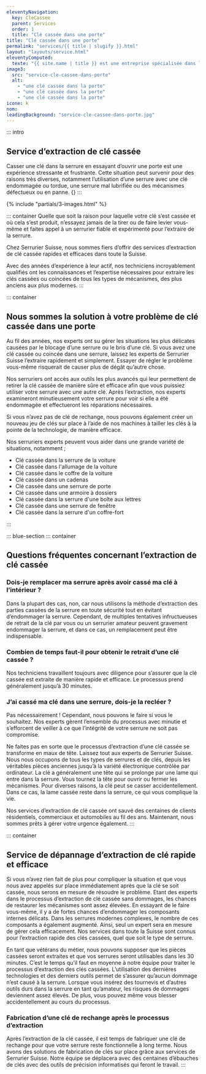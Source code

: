```yaml
---
eleventyNavigation:
  key: CleCassee
  parent: Services
  order: 1
  title: "Clé cassée dans une porte"
title: "Clé cassée dans une porte"
permalink: "services/{{ title | slugify }}.html"
layout: "layouts/service.html"
eleventyComputed:
  texte: "{{ site.name | title }} est une entreprise spécialisée dans l’extraction de clé cassée dans une serrure. Nous travaillons pour vous garantir une intervention rapide et un service de qualité."
image3:
  src: "service-cle-cassee-dans-porte"
  alt:
    - "une clé cassée dans la porte"
    - "une clé cassée dans la porte"
    - "une clé cassée dans la porte"
icone: k
nom:
leadingBackground: "service-cle-cassee-dans-porte.jpg"
---
```


::: intro

## Service d’extraction de clé cassée

Casser une clé dans la serrure en essayant d’ouvrir une porte est une expérience stressante et frustrante. Cette situation peut survenir pour des raisons très diverses, notamment l’utilisation d’une serrure avec une clé endommagée ou tordue, une serrure mal lubrifiée ou des mécanismes défectueux ou en panne. {}
:::

{% include "partials/3-images.html" %}

::: container
Quelle que soit la raison pour laquelle votre clé s’est cassée et où cela s’est produit, n’essayez jamais de la tirer ou de faire levier vous-même et faites appel à un serrurier fiable et expérimenté pour l’extraire de la serrure.

Chez Serrurier Suisse, nous sommes fiers d’offrir des services d’extraction de clé cassée rapides et efficaces dans toute la Suisse.

Avec des années d’expérience à leur actif, nos techniciens incroyablement qualifiés ont les connaissances et l’expertise nécessaires pour extraire les clés cassées ou coincées de tous les types de mécanismes, des plus anciens aux plus modernes.
:::

::: container

## Nous sommes la solution à votre problème de clé cassée dans une porte

Au fil des années, nos experts ont su gérer les situations les plus délicates causées par le blocage d’une serrure ou le bris d’une clé. Si vous avez une clé cassée ou coincée dans une serrure, laissez les experts de Serrurier Suisse l’extraire rapidement et simplement. Essayer de régler le problème vous-même risquerait de causer plus de dégât qu’autre chose.

Nos serruriers ont accès aux outils les plus avancés qui leur permettent de retirer la clé cassée de manière sûre et efficace afin que vous puissiez utiliser votre serrure avec une autre clé. Après l’extraction, nos experts examineront minutieusement votre serrure pour voir si elle a été endommagée et effectueront les réparations nécessaires.

Si vous n’avez pas de clé de rechange, nous pouvons également créer un nouveau jeu de clés sur place à l’aide de nos machines à tailler les clés à la pointe de la technologie, de manière efficace.

Nos serruriers experts peuvent vous aider dans une grande variété de situations, notamment ;

- Clé cassée dans la serrure de la voiture
- Clé cassée dans l'allumage de la voiture
- Clé cassée dans le coffre de la voiture
- Clé cassée dans un cadenas
- Clé cassée dans une serrure de porte
- Clé cassée dans une armoire à dossiers
- Clé cassée dans la serrure d'une boîte aux lettres
- Clé cassée dans une serrure de fenêtre
- Clé cassée dans la serrure d'un coffre-fort

:::

::: blue-section
::: container

## Questions fréquentes concernant l’extraction de clé cassée

### Dois-je remplacer ma serrure après avoir cassé ma clé à l’intérieur ?

Dans la plupart des cas, non, car nous utilisons la méthode d’extraction des parties cassées de la serrure en toute sécurité tout en évitant d’endommager la serrure. Cependant, de multiples tentatives infructueuses de retrait de la clé par vous ou un serrurier amateur peuvent gravement endommager la serrure, et dans ce cas, un remplacement peut être indispensable.

### Combien de temps faut-il pour obtenir le retrait d’une clé cassée ?

Nos techniciens travaillent toujours avec diligence pour s’assurer que la clé cassée est extraite de manière rapide et efficace. Le processus prend généralement jusqu’à 30 minutes.

### J’ai cassé ma clé dans une serrure, dois-je la recléer ?

Pas nécessairement ! Cependant, nous pouvons le faire si vous le souhaitez. Nos experts gèrent l’ensemble du processus avec minutie et s’efforcent de veiller à ce que l’intégrité de votre serrure ne soit pas compromise.

Ne faites pas en sorte que le processus d’extraction d’une clé cassée se transforme en maux de tête. Laissez tout aux experts de Serrurier Suisse. Nous nous occupons de tous les types de serrures et de clés, depuis les véritables pièces anciennes jusqu’à la variété électronique contrôlée par ordinateur. La clé a généralement une tête qui se prolonge par une lame qui entre dans la serrure. Vous tournez la tête pour ouvrir ou fermer les mécanismes. Pour diverses raisons, la clé peut se casser accidentellement. Dans ce cas, la lame cassée reste dans la serrure, ce qui vous complique la vie.

Nos services d’extraction de clé cassée ont sauvé des centaines de clients résidentiels, commerciaux et automobiles au fil des ans. Maintenant, nous sommes prêts à gérer votre urgence également.
:::

::: container

## Service de dépannage d’extraction de clé rapide et efficace

Si vous n’avez rien fait de plus pour compliquer la situation et que vous nous avez appelés sur place immédiatement après que la clé se soit cassée, nous serons en mesure de résoudre le problème. Etant des experts dans le processus d’extraction de clé cassée sans dommages, les chances de restaurer les mécanismes sont assez élevées. En essayant de le faire vous-même, il y a de fortes chances d’endommager les composants internes délicats. Dans les serrures modernes complexes, le nombre de ces composants a également augmenté. Ainsi, seul un expert sera en mesure de gérer cela efficacement. Nos services dans toute la Suisse sont connus pour l’extraction rapide des clés cassées, quel que soit le type de serrure.

En tant que vétérans du métier, nous pouvons supposer que les pièces cassées seront extraites et que vos serrures seront utilisables dans les 30 minutes. C’est le temps qu’il faut en moyenne à notre équipe pour traiter le processus d’extraction des clés cassées. L’utilisation des dernières technologies et des derniers outils permet de s’assurer qu’aucun dommage n’est causé à la serrure. Lorsque vous insérez des tournevis et d’autres outils durs dans la serrure en tant qu’amateur, les risques de dommages deviennent assez élevés. De plus, vous pouvez même vous blesser accidentellement au cours du processus.

### Fabrication d’une clé de rechange après le processus d’extraction

Après l’extraction de la clé cassée, il est temps de fabriquer une clé de rechange pour que votre serrure reste fonctionnelle à long terme. Nous avons des solutions de fabrication de clés sur place grâce aux services de Serrurier Suisse. Notre équipe se déplacera avec des centaines d’ébauches de clés avec des outils de précision informatisés qui feront le travail.
:::
